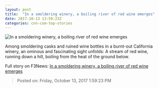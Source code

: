 ```yaml
---
layout: post
title:  "In a smoldering winery, a boiling river of red wine emerges"
date: 2017-10-13 13:59:23Z
categories: cnn-com-top-stories
---
```


![In a smoldering winery, a boiling river of red wine emerges](http://i2.cdn.cnn.com/cnnnext/dam/assets/171013072114-01-ca-fires-wine-1010-super-tease.jpg)

Among smoldering casks and ruined wine bottles in a burnt-out California winery, an ominous and fascinating sight unfolds: A stream of red wine, running down a hill, boiling from the heat of the ground below.


Full story on F3News: [In a smoldering winery, a boiling river of red wine emerges](http://www.f3nws.com/n/MSVTmB)

> Posted on: Friday, October 13, 2017 1:59:23 PM
